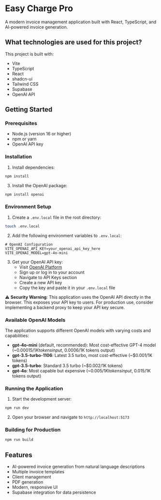 # Easy Charge Pro

A modern invoice management application built with React, TypeScript, and AI-powered invoice generation.

## What technologies are used for this project?

This project is built with:

- Vite
- TypeScript
- React
- shadcn-ui
- Tailwind CSS
- Supabase
- OpenAI API

## Getting Started

### Prerequisites

- Node.js (version 16 or higher)
- npm or yarn
- OpenAI API key

### Installation

1. Install dependencies:

```bash
npm install
```

3. Install the OpenAI package:

```bash
npm install openai
```

### Environment Setup

1. Create a `.env.local` file in the root directory:

```bash
touch .env.local
```

2. Add the following environment variables to `.env.local`:

```env
# OpenAI Configuration
VITE_OPENAI_API_KEY=your_openai_api_key_here
VITE_OPENAI_MODEL=gpt-4o-mini
```

3. Get your OpenAI API key:
   - Visit [OpenAI Platform](https://platform.openai.com/)
   - Sign up or log in to your account
   - Navigate to API Keys section
   - Create a new API key
   - Copy the key and paste it in your `.env.local` file

⚠️ **Security Warning**: This application uses the OpenAI API directly in the browser. This exposes your API key to users. For production use, consider implementing a backend proxy to keep your API key secure.

### Available OpenAI Models

The application supports different OpenAI models with varying costs and capabilities:

- **gpt-4o-mini** (default, recommended): Most cost-effective GPT-4 model (~$0.00015/1K tokens input, ~$0.0006/1K tokens output)
- **gpt-3.5-turbo-1106**: Latest 3.5 turbo, most cost-effective (~$0.001/1K tokens)
- **gpt-3.5-turbo**: Standard 3.5 turbo (~$0.002/1K tokens)
- **gpt-4o**: Most capable but expensive (~$0.005/1K tokens input, ~$0.015/1K tokens output)

### Running the Application

1. Start the development server:

```bash
npm run dev
```

2. Open your browser and navigate to `http://localhost:5173`

### Building for Production

```bash
npm run build
```

## Features

- AI-powered invoice generation from natural language descriptions
- Multiple invoice templates
- Client management
- PDF generation
- Modern, responsive UI
- Supabase integration for data persistence
